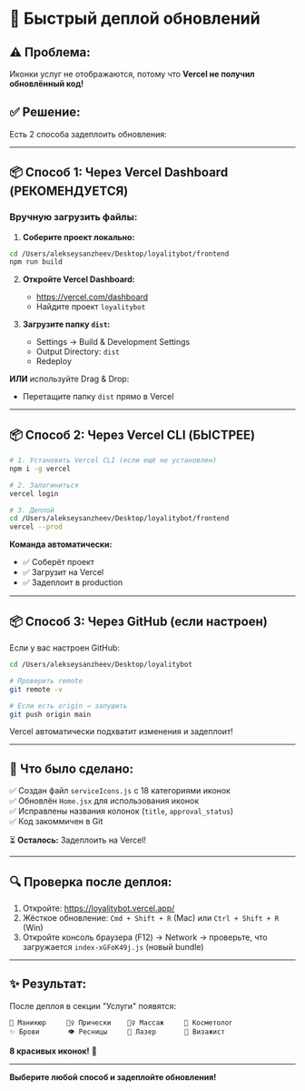 # 🚀 Быстрый деплой обновлений

## ⚠️ Проблема:

Иконки услуг не отображаются, потому что **Vercel не получил обновлённый код!**

## ✅ Решение:

Есть 2 способа задеплоить обновления:

---

## 📦 Способ 1: Через Vercel Dashboard (РЕКОМЕНДУЕТСЯ)

### Вручную загрузить файлы:

1. **Соберите проект локально:**
```bash
cd /Users/alekseysanzheev/Desktop/loyalitybot/frontend
npm run build
```

2. **Откройте Vercel Dashboard:**
   - https://vercel.com/dashboard
   - Найдите проект `loyalitybot`

3. **Загрузите папку `dist`:**
   - Settings → Build & Development Settings
   - Output Directory: `dist`
   - Redeploy

**ИЛИ** используйте Drag & Drop:
   - Перетащите папку `dist` прямо в Vercel

---

## 📦 Способ 2: Через Vercel CLI (БЫСТРЕЕ)

```bash
# 1. Установить Vercel CLI (если ещё не установлен)
npm i -g vercel

# 2. Залогиниться
vercel login

# 3. Деплой
cd /Users/alekseysanzheev/Desktop/loyalitybot/frontend
vercel --prod
```

**Команда автоматически:**
- ✅ Соберёт проект
- ✅ Загрузит на Vercel
- ✅ Задеплоит в production

---

## 📦 Способ 3: Через GitHub (если настроен)

Если у вас настроен GitHub:

```bash
cd /Users/alekseysanzheev/Desktop/loyalitybot

# Проверить remote
git remote -v

# Если есть origin → запушить
git push origin main
```

Vercel автоматически подхватит изменения и задеплоит!

---

## 🎯 Что было сделано:

✅ Создан файл `serviceIcons.js` с 18 категориями иконок  
✅ Обновлён `Home.jsx` для использования иконок  
✅ Исправлены названия колонок (`title`, `approval_status`)  
✅ Код закоммичен в Git  

⏳ **Осталось:** Задеплоить на Vercel!

---

## 🔍 Проверка после деплоя:

1. Откройте: https://loyalitybot.vercel.app/
2. Жёсткое обновление: `Cmd + Shift + R` (Mac) или `Ctrl + Shift + R` (Win)
3. Откройте консоль браузера (F12) → Network → проверьте, что загружается `index-xGFoK49j.js` (новый bundle)

---

## ✨ Результат:

После деплоя в секции "Услуги" появятся:
```
💅 Маникюр     💇‍♀️ Прически    💆‍♀️ Массаж     🧴 Косметолог
✨ Брови       👁️ Ресницы     💫 Лазер       💄 Визажист
```

**8 красивых иконок!** 🎉

---

**Выберите любой способ и задеплойте обновления!**

